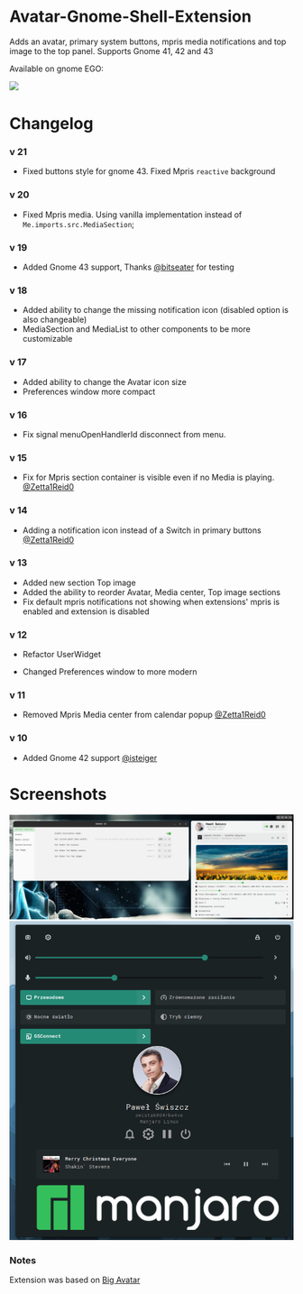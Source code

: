 # Avatar-Gnome-Shell-Extension

Adds an avatar, primary system buttons, mpris media notifications and top image to the top panel.  Supports Gnome 41, 42 and 43

Available on gnome EGO:

[<img src="assets/get-it-on-ego.svg" height="100">](https://extensions.gnome.org/extension/4782/avatar/)

# Changelog

### v 21
- Fixed buttons style for gnome 43. Fixed Mpris `reactive` background

### v 20
- Fixed Mpris media. Using vanilla implementation instead of `Me.imports.src.MediaSection`;

### v 19
- Added Gnome 43 support, Thanks [@bitseater](https://github.com/bitseater '@bitseater') for testing

### v 18

- Added ability to change the missing notification icon (disabled option is also changeable)
- MediaSection and MediaList to other components to be more customizable 

### v 17

- Added ability to change the Avatar icon size
- Preferences window more compact

### v 16

- Fix signal menuOpenHandlerId disconnect from menu.

### v 15

- Fix for Mpris section container is visible even if no Media is playing. [@Zetta1Reid0](https://github.com/Zetta1Reid0 '@Zetta1Reid0')

### v 14

- Adding a notification icon instead of a Switch in primary buttons [@Zetta1Reid0](https://github.com/Zetta1Reid0 '@Zetta1Reid0') 
### v 13

- Added new section Top image
- Added the ability to reorder Avatar, Media center, Top image sections
- Fix default mpris notifications not showing when extensions' mpris is enabled and extension is disabled

### v 12

- Refactor UserWidget

- Changed Preferences window to more modern

### v 11

- Removed Mpris Media center from calendar popup [@Zetta1Reid0](https://github.com/Zetta1Reid0 '@Zetta1Reid0') 

### v 10

- Added Gnome 42 support [@isteiger](https://github.com/isteiger '@isteiger') 


# Screenshots

<img src="assets/avatar.png">

<img src="assets/avatar-gnome-43.png">

### Notes

Extension was based on [Big Avatar](https://extensions.gnome.org/extension/3488/big-avatar/) 
 
